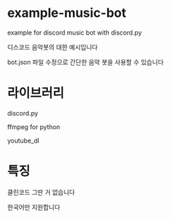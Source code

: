 # example-music-bot
example for discord music bot with discord.py

디스코드 음악봇의 대한 예시입니다

bot.json 파일 수정으로 간단한 음악 봇을 사용할 수 있습니다

# 라이브러리
discord.py

ffmpeg for python

youtube_dl

# 특징 
클린코드 그딴 거 없습니다

한국어만 지원합니다
